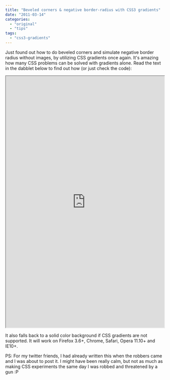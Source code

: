 ```yaml
---
title: "Beveled corners & negative border-radius with CSS3 gradients"
date: "2011-03-14"
categories: 
  - "original"
  - "tips"
tags: 
  - "css3-gradients"
---
```


Just found out how to do beveled corners and simulate negative border radius without images, by utilizing CSS gradients once again. It's amazing how many CSS problems can be solved with gradients alone. Read the text in the dabblet below to find out how (or just check the code):

<iframe style="width: 100%; height: 800px" src="http://dabblet.com/gist/10168919"></iframe>

It also falls back to a solid color background if CSS gradients are not supported. It will work on Firefox 3.6+, Chrome, Safari, Opera 11.10+ and IE10+.

PS: For my twitter friends, I had already written this when the robbers came and I was about to post it. I might have been really calm, but not as much as making CSS experiments the same day I was robbed and threatened by a gun :P
